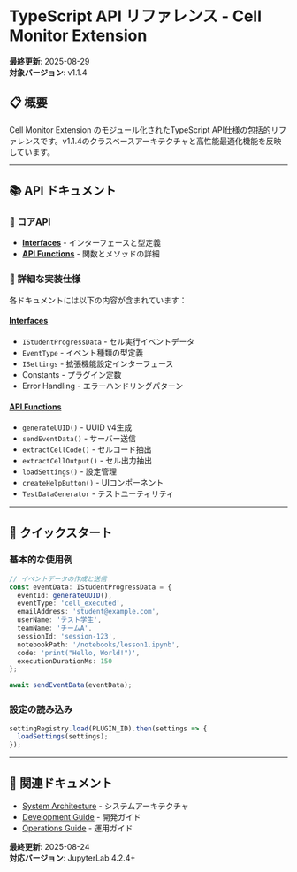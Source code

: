 # TypeScript API リファレンス - Cell Monitor Extension

**最終更新**: 2025-08-29  
**対象バージョン**: v1.1.4

## 📋 概要

Cell Monitor Extension のモジュール化されたTypeScript API仕様の包括的リファレンスです。v1.1.4のクラスベースアーキテクチャと高性能最適化機能を反映しています。

---

## 📚 API ドキュメント

### 🎯 コアAPI
- **[Interfaces](INTERFACES.md)** - インターフェースと型定義
- **[API Functions](API_FUNCTIONS.md)** - 関数とメソッドの詳細

### 📖 詳細な実装仕様
各ドキュメントには以下の内容が含まれています：

#### [Interfaces](INTERFACES.md)
- `IStudentProgressData` - セル実行イベントデータ
- `EventType` - イベント種類の型定義  
- `ISettings` - 拡張機能設定インターフェース
- Constants - プラグイン定数
- Error Handling - エラーハンドリングパターン

#### [API Functions](API_FUNCTIONS.md)
- `generateUUID()` - UUID v4生成
- `sendEventData()` - サーバー送信
- `extractCellCode()` - セルコード抽出
- `extractCellOutput()` - セル出力抽出
- `loadSettings()` - 設定管理
- `createHelpButton()` - UIコンポーネント
- `TestDataGenerator` - テストユーティリティ

---

## 🚀 クイックスタート

### 基本的な使用例

```typescript
// イベントデータの作成と送信
const eventData: IStudentProgressData = {
  eventId: generateUUID(),
  eventType: 'cell_executed',
  emailAddress: 'student@example.com',
  userName: 'テスト学生',
  teamName: 'チームA',
  sessionId: 'session-123',
  notebookPath: '/notebooks/lesson1.ipynb',
  code: 'print("Hello, World!")',
  executionDurationMs: 150
};

await sendEventData(eventData);
```

### 設定の読み込み

```typescript
settingRegistry.load(PLUGIN_ID).then(settings => {
  loadSettings(settings);
});
```

---

## 🔗 関連ドキュメント

- [System Architecture](../architecture/SYSTEM_ARCHITECTURE.md) - システムアーキテクチャ
- [Development Guide](../dev/GETTING_STARTED.md) - 開発ガイド
- [Operations Guide](../OPERATIONS_GUIDE.md) - 運用ガイド

**最終更新**: 2025-08-24  
**対応バージョン**: JupyterLab 4.2.4+
